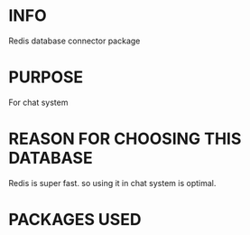 # INFO

Redis database connector package

# PURPOSE

For chat system

# REASON FOR CHOOSING THIS DATABASE

Redis is super fast. so using it in chat system is optimal.

# PACKAGES USED
